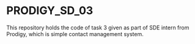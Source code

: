 # PRODIGY_SD_03
This repository holds the code of task 3 given as part of SDE intern from Prodigy, which is simple contact management system.
